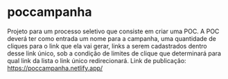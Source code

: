 # poccampanha
Projeto para um processo seletivo que consiste em criar uma POC. A POC deverá ter como entrada um nome para a campanha, uma quantidade de cliques para o link que ela vai gerar, links a serem cadastrados dentro desse link único, sob a condição de limites de clique que determinará para qual link da lista o link único redirecionará. 
Link de publicação: https://poccampanha.netlify.app/

